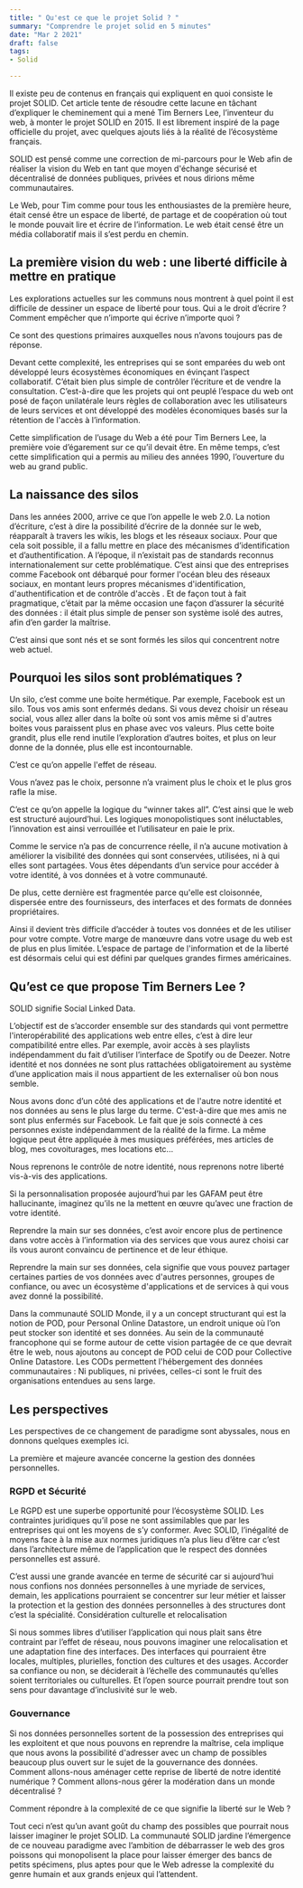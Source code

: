 ```yaml
---
title: " Qu'est ce que le projet Solid ? "
summary: "Comprendre le projet solid en 5 minutes"
date: "Mar 2 2021"
draft: false
tags:
- Solid

---
```


Il existe peu de contenus en français qui expliquent en quoi consiste le projet SOLID. Cet article tente de résoudre cette lacune en tâchant d’expliquer le cheminement qui a mené Tim Berners Lee, l’inventeur du web, à monter le projet SOLID en 2015. Il est librement inspiré de la page officielle du projet, avec quelques ajouts liés à la réalité de l’écosystème français.

SOLID est pensé comme une correction de mi-parcours pour le Web afin de réaliser la vision du Web en tant que moyen d'échange sécurisé et décentralisé de données publiques, privées et nous dirions même communautaires.

Le Web, pour Tim comme pour tous les enthousiastes de la première heure, était censé être un espace de liberté, de partage et de coopération où tout le monde pouvait lire et écrire de l’information. Le web était censé être un média collaboratif mais il s’est perdu en chemin.

## La première vision du web : une liberté difficile à mettre en pratique

Les explorations actuelles sur les communs nous montrent à quel point il est difficile de dessiner un espace de liberté pour tous. Qui a le droit d’écrire ? Comment empêcher que n’importe qui écrive n’importe quoi ?

Ce sont des questions primaires auxquelles nous n’avons toujours pas de réponse.

Devant cette complexité, les entreprises qui se sont emparées du web ont développé leurs écosystèmes économiques en évinçant l’aspect collaboratif. C’était bien plus simple de contrôler l’écriture et de vendre la consultation. C’est-à-dire que les projets qui ont peuplé l’espace du web ont posé de façon unilatérale leurs règles de collaboration avec les utilisateurs de leurs services et ont développé des modèles économiques basés sur la rétention de l'accès à l’information.

Cette simplification de l’usage du Web a été pour Tim Berners Lee, la première voie d’égarement sur ce qu’il devait être. En même temps, c’est cette simplification qui a permis au milieu des années 1990, l’ouverture du web au grand public.

## La naissance des silos

Dans les années 2000, arrive ce que l’on appelle le web 2.0. La notion d’écriture, c’est à dire la possibilité d’écrire de la donnée sur le web, réapparaît à travers les wikis, les blogs et les réseaux sociaux. Pour que cela soit possible, il a fallu mettre en place des mécanismes d’identification et d’authentification. A l’époque, il n’existait pas de standards reconnus internationalement sur cette problématique. C’est ainsi que des entreprises comme Facebook ont débarqué pour former l'océan bleu des réseaux sociaux, en montant leurs propres mécanismes d'identification, d'authentification et de contrôle d'accès . Et de façon tout à fait pragmatique, c’était par la même occasion une façon d’assurer la sécurité des données :  il était plus simple de penser son système isolé des autres, afin d’en garder la maîtrise.

C’est ainsi que sont nés et se sont formés les silos qui concentrent notre web actuel.

## Pourquoi les silos sont problématiques ?

Un silo, c’est comme une boite hermétique. Par exemple, Facebook est un silo. Tous vos amis sont enfermés dedans. Si vous devez choisir un réseau social, vous allez aller dans la boîte où sont vos amis même si d'autres boites vous paraissent plus en phase avec vos valeurs. Plus cette boite grandit, plus elle rend inutile l’exploration d’autres boites, et plus on leur donne de la donnée, plus elle est incontournable.

C’est ce qu’on appelle l'effet de réseau.

Vous n’avez pas le choix, personne n’a vraiment plus le choix et le plus gros rafle la mise.

C’est ce qu’on appelle la logique du “winner takes all”. C’est ainsi que le web est structuré aujourd’hui. Les logiques monopolistiques sont inéluctables, l’innovation est ainsi verrouillée et l’utilisateur en paie le prix.

Comme le service n’a pas de concurrence réelle, il n’a aucune motivation à améliorer la visibilité des données qui sont conservées, utilisées, ni à qui elles sont partagées. Vous êtes dépendants d’un service pour accéder à votre identité, à vos données et à votre communauté.

De plus, cette dernière est fragmentée parce qu'elle est cloisonnée, dispersée entre des fournisseurs, des interfaces et des formats de données propriétaires.

Ainsi il devient très difficile d’accéder à toutes vos données et de les utiliser pour votre compte. Votre marge de manœuvre dans votre usage du web est de plus en plus limitée. L’espace de partage de l'information et de la liberté est désormais celui qui est défini par quelques grandes firmes américaines.

## Qu’est ce que propose Tim Berners Lee ?

SOLID signifie Social Linked Data.

L’objectif est de s’accorder ensemble sur des standards qui vont permettre l'interopérabilité des applications web entre elles, c’est à dire leur compatibilité entre elles. Par exemple, avoir accès à ses playlists indépendamment du fait d’utiliser l’interface de Spotify ou de Deezer. Notre identité et nos données ne sont plus rattachées obligatoirement au système d’une application mais il nous appartient de les externaliser où bon nous semble.

Nous avons donc d’un côté des applications et de l'autre notre identité et nos données au sens le plus large du terme. C'est-à-dire que mes amis ne sont plus enfermés sur Facebook. Le fait que je sois connecté à ces personnes existe indépendamment de la réalité de la firme. La même logique peut être appliquée à mes musiques préférées, mes articles de blog, mes covoiturages, mes locations etc...

Nous reprenons le contrôle de notre identité, nous reprenons notre liberté vis-à-vis des applications.

Si la personnalisation proposée aujourd’hui par les GAFAM peut être hallucinante, imaginez qu’ils ne la mettent en œuvre qu’avec une fraction de votre identité.

Reprendre la main sur ses données, c’est avoir encore plus de pertinence dans votre accès à l’information via des services que vous aurez choisi car ils vous auront convaincu de pertinence et de leur éthique.

Reprendre la main sur ses données, cela signifie que vous pouvez partager certaines parties de vos données avec d'autres personnes, groupes de confiance, ou avec un écosystème d'applications et de services à qui vous avez donné la possibilité.

Dans la communauté SOLID Monde, il y a un concept structurant qui est la notion de POD, pour Personal Online Datastore, un endroit unique où l’on peut stocker son identité et ses données. Au sein de la communauté francophone qui se forme autour de cette vision partagée de ce que devrait être le web, nous ajoutons au concept de POD celui de COD pour Collective Online Datastore. Les CODs permettent l'hébergement des données communautaires : Ni publiques, ni privées, celles-ci sont le fruit des organisations entendues au sens large.

## Les perspectives

Les perspectives de ce changement de paradigme sont abyssales, nous en donnons quelques exemples ici.

La première et majeure avancée concerne la gestion des données personnelles.

### RGPD et Sécurité

Le RGPD est une superbe opportunité pour l’écosystème SOLID. Les contraintes juridiques qu’il pose ne sont assimilables que par les entreprises qui ont les moyens de s’y conformer. Avec SOLID, l’inégalité de moyens face à la mise aux normes juridiques n’a plus lieu d’être car c’est dans l’architecture même de l’application que le respect des données personnelles est assuré.

C’est aussi une grande avancée en terme de sécurité car si aujourd’hui nous confions nos données personnelles à une myriade de services, demain, les applications pourraient se concentrer sur leur métier et laisser la protection et la gestion des données personnelles à des structures dont c’est la spécialité.
Considération culturelle et relocalisation

Si nous sommes libres d’utiliser l’application qui nous plait sans être contraint par l’effet de réseau, nous pouvons imaginer une relocalisation et une adaptation fine des interfaces. Des interfaces qui pourraient être locales, multiples, plurielles, fonction des cultures et des usages. Accorder sa confiance ou non, se déciderait à l’échelle des communautés qu’elles soient territoriales ou culturelles. Et l’open source pourrait prendre tout son sens pour davantage d’inclusivité sur le web.

### Gouvernance

Si nos données personnelles sortent de la possession des entreprises qui les exploitent et que nous pouvons en reprendre la maîtrise, cela implique que nous avons la possibilité d'adresser avec un champ de possibles beaucoup plus ouvert sur le sujet de la gouvernance des données. Comment allons-nous aménager cette reprise de liberté de notre identité numérique ? Comment allons-nous gérer la modération dans un monde décentralisé ?

Comment répondre à la complexité de ce que signifie la liberté sur le Web ?

Tout ceci n’est qu’un avant goût du champ des possibles que pourrait nous laisser imaginer le projet SOLID. La communauté SOLID jardine l’émergence de ce nouveau paradigme avec l’ambition de débarrasser le web des gros poissons qui monopolisent la place pour laisser émerger des bancs de petits spécimens, plus aptes pour que le Web adresse la complexité du genre humain et aux grands enjeux qui l’attendent.
